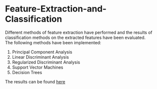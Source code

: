 # Feature-Extraction-and-Classification
Different methods of feature extraction have performed and the results of classification methods on the extracted features have been evaluated.  
The following methods have been implemented:  
1. Principal Component Analysis  
2. Linear Discriminant Analysis  
3. Regularized Discriminant Analysis
4. Support Vector Machines
5. Decision Trees  

The results can be found [here](https://github.com/shubhangighosh/Feature-Extraction-and-Classification/blob/master/Results.pdf)

